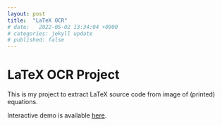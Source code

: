 ```yaml
---
layout: post
title:  "LaTeX OCR"
# date:   2022-05-02 13:34:04 +0900
# categories: jekyll update
# published: false
---
```


# LaTeX OCR Project

This is my project to extract LaTeX source code from image of (printed) equations.

Interactive demo is available [here](https://huggingface.co/spaces/yhshin/latex-ocr).

<!-- ## What's the point of this?

LaTeX is the de-facto standard markup language for typesetting pretty equations in academic papers.
It is extremely feature rich and flexible but very verbose.
This makes it great for typesetting complex equations, but not very convenient for quick note-taking on the fly.

For example, here's a short equation from [this page](https://en.wikipedia.org/wiki/Quantum_electrodynamics) on Wikipedia about Quantum Electrodynamics
and the corresponding LaTeX code:

![Example]( https://wikimedia.org/api/rest_v1/media/math/render/svg/6faab1adbb88a567a52e55b2012e836a011a0675 )

```
{\displaystyle {\mathcal {L}}={\bar {\psi }}(i\gamma ^{\mu }D_{\mu }-m)\psi -{\frac {1}{4}}F_{\mu \nu }F^{\mu \nu },}
```


This demo is a first step in solving this problem.
Eventually, you'll be able to take a quick partial screenshot from a paper
and a program built with this model will generate its corresponding LaTeX source code
so that you can just copy/paste straight into your personal notes.
No more endless googling obscure LaTeX syntax!

## How does it work?

Because this problem involves looking at an image and generating valid LaTeX code,
the model needs to understand both Computer Vision (CV) and Natural Language Processing (NLP).
There are some other projects that aim to solve the same problem with some very interesting models.
These generally involve some kind of "encoder" that looks at the image and extracts/encodes the information about the equation from the image,
and a "decoder" that takes that information and translates it into what is hopefully both valid and accurate LaTeX code.
The "encode" part can be done using classic CNN architectures commonly used for CV tasks, or newer vision transformer architectures.
The "decode" part can be done with LSTMs or transformer decoders, using attention mechanism to make sure the decoder understands long range dependencies, e.g. remembering to close a bracket that was opened a long sequence away.

I chose to tackle this problem with transfer learning, using an existing OCR model and fine-tuning it for this task.
The biggest reason for this is computing constraints - 
GPU hours are expensive so I wanted training to be reasonably fast, on the order of a couple of hours.
There are some other benefits to this approach,
e.g. the architecture is already proven to be robust.
I chose [TrOCR](https://arxiv.org/abs/2109.10282), a model trained at Microsoft for text recognition tasks which uses transformer architecture for both the encoder and decoder.

For the data, I used the `im2latex-100k` dataset, which includes a total of roughly 100k formulas and images.
Some preprocessing steps were done by Harvard NLP for the [`im2markup` project](https://github.com/harvardnlp/im2markup).
To limit the scope of the project and simplify the task, I limited training data to only look at equations containing 100 LaTeX tokens or less.
This covers most single line equations, including fractions, subscripts, symbols, etc, but does not cover large multi line equations, some of which can have up to 500 LaTeX tokens.
GPU training was done on a Kaggle GPU Kernel in roughly 3 hours.
You can find the full training code on my Kaggle profile [here](https://www.kaggle.com/code/younghoshin/finetuning-trocr/notebook).

## What's next?

There's multiple improvements that I'm hoping to make to this project.

### More robust prediction

If you've tried the examples above (randomly sampled from the test set), you've noticed that the model predictions aren't quite perfect and the model occasionally misses, duplicates or mistakes tokens.
More training on the existing data set could help with this.

### More data

There's a lot of LaTeX data available on the internet besides `im2latex-100k`, e.g. arXiv and Wikipedia.
It's just waiting to be scraped and used for this project.
This means a lot of hours of scraping, cleaning, and processing but having a more diverse set of input images could improve model accuracy significantly.

### Faster and smaller model

The model currently takes a few seconds to process a single image.
I would love to improve performance so that it can run in one second or less, maybe even on mobile devices.
This might be impossible with TrOCR which is a fairly large model, designed for use on GPUs.


<p style='text-align: center'>Made by Young Ho Shin</p>
<p style='text-align: center'>
    <a href = "mailto: yhshin.data@gmail.com">Email</a> |
    <a href='https://www.github.com/yhshin11'>Github</a> | 
    <a href='https://www.linkedin.com/in/young-ho-shin/'>Linkedin</a>
</p> -->